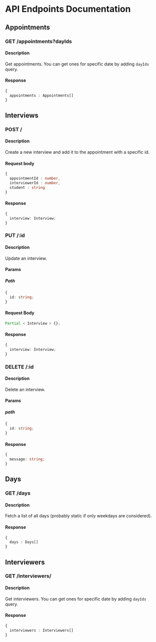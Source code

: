 # API Endpoints Documentation

## Appointments

### **GET /appointments?dayIds**

#### Description

Get appointments. You can get ones for specific date by adding `dayIds` query.

#### Response

```ts
{
  appointments : Appointments[]
}
```

## Interviews

### **POST /**

#### Description

Create a new interview and add it to the appointment with a specific id.

#### Request body

```ts
{
  appointmentId : number,
  interviewerId : number,
  student : string
}
```

#### Response

```ts
{
  interview: Interview;
}
```

### **PUT /:id**

#### Description

Update an interview.

#### Params

##### Path

```ts
{
  id: string;
}
```

#### Request Body

```ts
Partial < Interview > {};
```

#### Response

```ts
{
  interview: Interview;
}
```

### **DELETE /:id**

#### Description

Delete an interview.

#### Params

##### path

```ts
{
  id: string;
}
```

#### Response

```ts
{
  message: string;
}
```

## Days

### **GET /days**

#### Description

Fetch a list of all days (probably static if only weekdays are considered).

#### Response

```ts
{
  days : Days[]
}
```

## Interviewers

### **GET /interviewers/**

#### Description

Get interviewers. You can get ones for specific date by adding `dayIds` query.

#### Response

```ts
{
  interviewers : Interviewers[]
}
```
